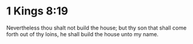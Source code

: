 # 1 Kings 8:19

Nevertheless thou shalt not build the house; but thy son that shall come forth out of thy loins, he shall build the house unto my name.